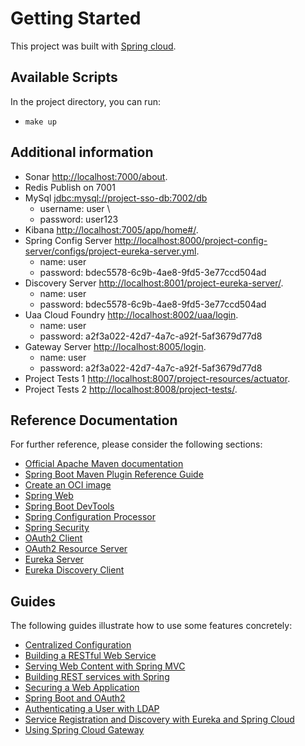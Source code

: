 # Getting Started

This project was built with [Spring cloud](https://spring.io/projects/spring-cloud).

## Available Scripts

In the project directory, you can run:
- `make up`

## Additional information
- Sonar [http://localhost:7000/about](http://localhost:7000/about).
- Redis Publish on 7001
- MySql [jdbc:mysql://project-sso-db:7002/db](jdbc:mysql://project-sso-db:7002/db)
  - username: user \
  - password: user123
- Kibana [http://localhost:7005/app/home#/](http://localhost:7005/app/home#/).
- Spring Config Server [http://localhost:8000/project-config-server/configs/project-eureka-server.yml](http://localhost:8000/project-config-server/configs/project-eureka-server.yml).
  - name: user
  - password: bdec5578-6c9b-4ae8-9fd5-3e77ccd504ad
- Discovery Server [http://localhost:8001/project-eureka-server/](http://localhost:8001/project-eureka-server/).
  - name: user
  - password: bdec5578-6c9b-4ae8-9fd5-3e77ccd504ad
- Uaa Cloud Foundry [http://localhost:8002/uaa/login](http://localhost:8002/uaa/login).
  - name: user
  - password: a2f3a022-42d7-4a7c-a92f-5af3679d77d8
- Gateway Server [http://localhost:8005/login](http://localhost:8005/).
  - name: user
  - password: a2f3a022-42d7-4a7c-a92f-5af3679d77d8
- Project Tests 1 [http://localhost:8007/project-resources/actuator](http://localhost:8007/project-resources/actuator).
- Project Tests 2 [http://localhost:8008/project-tests/](http://localhost:8008/project-tests/).

## Reference Documentation
For further reference, please consider the following sections:

* [Official Apache Maven documentation](https://maven.apache.org/guides/index.html)
* [Spring Boot Maven Plugin Reference Guide](https://docs.spring.io/spring-boot/docs/2.4.2/maven-plugin/reference/html/)
* [Create an OCI image](https://docs.spring.io/spring-boot/docs/2.4.2/maven-plugin/reference/html/#build-image)
* [Spring Web](https://docs.spring.io/spring-boot/docs/2.4.2/reference/htmlsingle/#boot-features-developing-web-applications)
* [Spring Boot DevTools](https://docs.spring.io/spring-boot/docs/2.4.2/reference/htmlsingle/#using-boot-devtools)
* [Spring Configuration Processor](https://docs.spring.io/spring-boot/docs/2.4.2/reference/htmlsingle/#configuration-metadata-annotation-processor)
* [Spring Security](https://docs.spring.io/spring-boot/docs/2.4.2/reference/htmlsingle/#boot-features-security)
* [OAuth2 Client](https://docs.spring.io/spring-boot/docs/2.4.2/reference/htmlsingle/#boot-features-security-oauth2-client)
* [OAuth2 Resource Server](https://docs.spring.io/spring-boot/docs/2.4.2/reference/htmlsingle/#boot-features-security-oauth2-server)
* [Eureka Server](https://docs.spring.io/spring-cloud-netflix/docs/current/reference/html/#spring-cloud-eureka-server)
* [Eureka Discovery Client](https://docs.spring.io/spring-cloud-netflix/docs/current/reference/html/#service-discovery-eureka-clients)

## Guides
The following guides illustrate how to use some features concretely:

* [Centralized Configuration](https://spring.io/guides/gs/centralized-configuration/)
* [Building a RESTful Web Service](https://spring.io/guides/gs/rest-service/)
* [Serving Web Content with Spring MVC](https://spring.io/guides/gs/serving-web-content/)
* [Building REST services with Spring](https://spring.io/guides/tutorials/bookmarks/)
* [Securing a Web Application](https://spring.io/guides/gs/securing-web/)
* [Spring Boot and OAuth2](https://spring.io/guides/tutorials/spring-boot-oauth2/)
* [Authenticating a User with LDAP](https://spring.io/guides/gs/authenticating-ldap/)
* [Service Registration and Discovery with Eureka and Spring Cloud](https://spring.io/guides/gs/service-registration-and-discovery/)
* [Using Spring Cloud Gateway](https://github.com/spring-cloud-samples/spring-cloud-gateway-sample)
